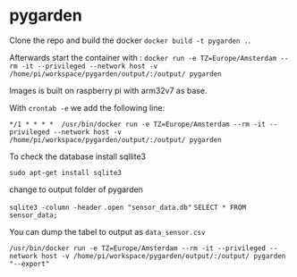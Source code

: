 # pygarden
Clone the repo and build the docker `docker build -t pygarden .`. 

Afterwards start the container with : `docker run -e TZ=Europe/Amsterdam --rm -it --privileged --network host -v /home/pi/workspace/pygarden/output/:/output/ pygarden`

Images is built on raspberry pi with arm32v7 as base. 

With `crontab -e` we add the following line:

`*/1 * * * *  /usr/bin/docker run -e TZ=Europe/Amsterdam --rm -it --privileged --network host -v /home/pi/workspace/pygarden/output/:/output/ pygarden`

To check the database install sqllite3

`sudo apt-get install sqlite3`

change to output folder of pygarden

`sqlite3 -column -header`
`.open "sensor_data.db"`
`SELECT * FROM sensor_data;`

You can dump the tabel to output as `data_sensor.csv`

`/usr/bin/docker run -e TZ=Europe/Amsterdam --rm -it --privileged --network host -v /home/pi/workspace/pygarden/output/:/output/ pygarden "--export"`